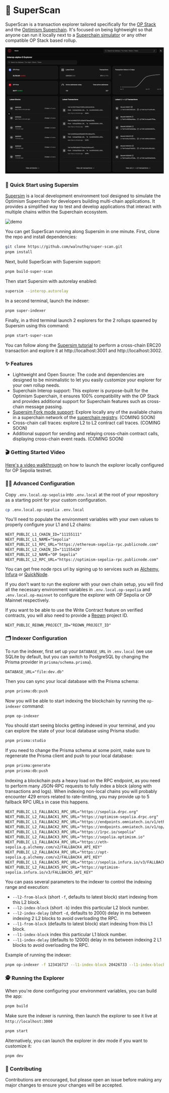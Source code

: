 # 🔎 SuperScan

SuperScan is a transaction explorer tailored specifically for the [OP Stack](https://docs.optimism.io/stack/getting-started) and the [Optimism Superchain](https://docs.optimism.io/superchain/superchain-explainer). It's focused on being lightweight so that anyone can run it locally next to a [Superchain simulator](https://github.com/ethereum-optimism/supersim) or any other compatible OP Stack based rollup.

![screenshot](screenshot.webp)

### 🚀 Quick Start using Supersim

[Supersim](https://github.com/ethereum-optimism/supersim) is a local development environment tool designed to simulate the Optimism Superchain for developers building multi-chain applications. It provides a simplified way to test and develop applications that interact with multiple chains within the Superchain ecosystem.

![demo](demo.webp)

You can get SuperScan running along Supersim in one minute.
First, clone the repo and install dependencies:

```sh
git clone https://github.com/walnuthq/super-scan.git
pnpm install
```

Next, build SuperScan with Supersim support:

```sh
pnpm build-super-scan
```

Then start Supersim with autorelay enabled:

```sh
supersim --interop.autorelay
```

In a second terminal, launch the indexer:

```sh
pnpm super-indexer
```

Finally, in a third terminal launch 2 explorers for the 2 rollups spawned by Supersim using this command:

```sh
pnpm start-super-scan
```

You can follow along the [Supersim tutorial](https://github.com/ethereum-optimism/supersim?tab=readme-ov-file#example-b-l2-to-l2-send-an-interoperable-superchainerc20-token-from-chain-901-to-902) to perform a cross-chain ERC20 transaction and explore it at http://localhost:3001 and http://localhost:3002.

### ✨ Features

- Lightweight and Open Source: The code and dependencies are designed to be minimalistic to let you easily customize your explorer for your own rollup needs.
- Superchain Interop support: This explorer is purpose-built for the Optimism Superchain, it ensures 100% compatibility with the OP Stack and provides additional support for Superchain features such as cross-chain message passing.
- [Supersim Fork mode support](https://github.com/ethereum-optimism/supersim#-fork-mode): Explore locally any of the available chains in a superchain network of the [superchain registry](https://github.com/ethereum-optimism/superchain-registry). (COMING SOON)
- Cross-chain call traces: explore L2 to L2 contract call traces. (COMING SOON)
- Additional support for sending and relaying cross-chain contract calls, displaying cross-chain event reads. (COMING SOON)

### 🎬 Getting Started Video

[Here's a video walkthrough](https://www.loom.com/share/3b79f0b25e44443eb16d296aba021764) on how to launch the explorer locally configured for OP Sepolia testnet.

### 🧑‍🔬 Advanced Configuration

Copy `.env.local.op-sepolia` into `.env.local` at the root of your repository as a starting point for your custom configuration.

```sh
cp .env.local.op-sepolia .env.local
```

You'll need to populate the environment variables with your own values to properly configure your L1 and L2 chains:

```
NEXT_PUBLIC_L1_CHAIN_ID="11155111"
NEXT_PUBLIC_L1_NAME="Sepolia"
NEXT_PUBLIC_L1_RPC_URL="https://ethereum-sepolia-rpc.publicnode.com"
NEXT_PUBLIC_L2_CHAIN_ID="11155420"
NEXT_PUBLIC_L2_NAME="OP Sepolia"
NEXT_PUBLIC_L2_RPC_URL="https://optimism-sepolia-rpc.publicnode.com"
```

You can get free node rpcs url by signing up to services such as [Alchemy](https://www.alchemy.com/), [Infura](https://www.infura.io/) or [QuickNode](https://www.quicknode.com/).

If you don't want to run the explorer with your own chain setup, you will find all the necessary environment variables in `.env.local.op-sepolia` and `.env.local.op-mainnet` to configure the explorer with OP Sepolia or OP Mainnet respectively.

If you want to be able to use the Write Contract feature on verified contracts, you will also need to provide a [Reown](https://docs.reown.com/) project ID.

```
NEXT_PUBLIC_REOWN_PROJECT_ID="REOWN_PROJECT_ID"
```

### 🗂️ Indexer Configuration

To run the indexer, first set up your `DATABASE_URL` in `.env.local` (we use SQLite by default, but you can switch to PostgreSQL by changing the Prisma provider in `prisma/schema.prisma`).

```
DATABASE_URL="file:dev.db"
```

Then you can sync your local database with the Prisma schema:

```sh
pnpm prisma:db:push
```

Now you will be able to start indexing the blockchain by running the `op-indexer` command:

```sh
pnpm op-indexer
```

You should start seeing blocks getting indexed in your terminal, and you can explore the state of your local database using Prisma studio:

```sh
pnpm prisma:studio
```

If you need to change the Prisma schema at some point, make sure to regenerate the Prisma client and push to your local database:

```sh
pnpm prisma:generate
pnpm prisma:db:push
```

Indexing a blockchain puts a heavy load on the RPC endpoint, as you need to perform many JSON-RPC requests to fully index a block (along with transactions and logs).
When indexing non-local chains you will probably encounter 429 errors related to rate-limiting, you may provide up to 5 fallback RPC URLs in case this happens.

```
NEXT_PUBLIC_L1_FALLBACK1_RPC_URL="https://sepolia.drpc.org"
NEXT_PUBLIC_L2_FALLBACK1_RPC_URL="https://optimism-sepolia.drpc.org"
NEXT_PUBLIC_L1_FALLBACK2_RPC_URL="https://endpoints.omniatech.io/v1/eth/sepolia/public"
NEXT_PUBLIC_L2_FALLBACK2_RPC_URL="https://endpoints.omniatech.io/v1/op/sepolia/public"
NEXT_PUBLIC_L1_FALLBACK3_RPC_URL="https://1rpc.io/sepolia"
NEXT_PUBLIC_L2_FALLBACK3_RPC_URL="https://sepolia.optimism.io"
NEXT_PUBLIC_L1_FALLBACK4_RPC_URL="https://eth-sepolia.g.alchemy.com/v2/FALLBACK4_API_KEY"
NEXT_PUBLIC_L2_FALLBACK4_RPC_URL="https://opt-sepolia.g.alchemy.com/v2/FALLBACK4_API_KEY"
NEXT_PUBLIC_L1_FALLBACK5_RPC_URL="https://sepolia.infura.io/v3/FALLBACK5_API_KEY"
NEXT_PUBLIC_L2_FALLBACK5_RPC_URL="https://optimism-sepolia.infura.io/v3/FALLBACK5_API_KEY"
```

You can pass several parameters to the indexer to control the indexing range and execution:

- `--l2-from-block` (short `-f`, defaults to latest block) start indexing from this L2 block.
- `--l2-index-block` (short `-b`) index this particular L2 block number.
- `--l2-index-delay` (short `-d`, defaults to 2000) delay in ms between indexing 2 L2 blocks to avoid overloading the RPC.
- `--l1-from-block` (defaults to latest block) start indexing from this L1 block.
- `--l1-index-block` index this particular L1 block number.
- `--l1-index-delay` (defaults to 12000) delay in ms between indexing 2 L1 blocks to avoid overloading the RPC.

Example of running the indexer:

```sh
pnpm op-indexer -f 123416717 --l1-index-block 20426733 --l1-index-block 20426726 -d 500
```

### 🕵️ Running the Explorer

When you're done configuring your environment variables, you can build the app:

```sh
pnpm build
```

Make sure the indexer is running, then launch the explorer to see it live at `http://localhost:3000`

```sh
pnpm start
```

Alternatively, you can launch the explorer in dev mode if you want to customize it:

```sh
pnpm dev
```

### 🤝 Contributing

Contributions are encouraged, but please open an issue before making any major changes to ensure your changes will be accepted.
